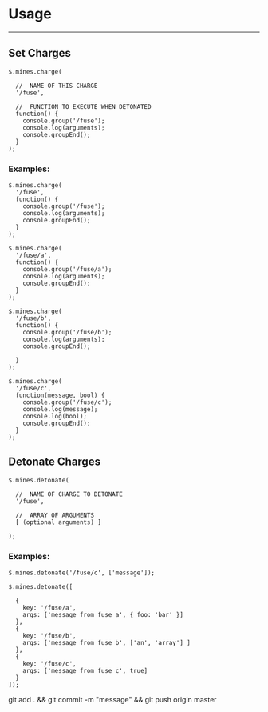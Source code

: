 # Usage
-------



## Set Charges


	$.mines.charge(

	  //  NAME OF THIS CHARGE
	  '/fuse',

	  //  FUNCTION TO EXECUTE WHEN DETONATED
	  function() {
	    console.group('/fuse');
	    console.log(arguments);
	    console.groupEnd();
	  }
	);


### Examples:


	$.mines.charge(
	  '/fuse',
	  function() {
	    console.group('/fuse');
	    console.log(arguments);
	    console.groupEnd();
	  }
	);

	$.mines.charge(
	  '/fuse/a',
	  function() {
	    console.group('/fuse/a');
	    console.log(arguments);
	    console.groupEnd();
	  }
	);

	$.mines.charge(
	  '/fuse/b',
	  function() {
	    console.group('/fuse/b');
	    console.log(arguments);
	    console.groupEnd();

	  }
	);

	$.mines.charge(
	  '/fuse/c',
	  function(message, bool) {
	    console.group('/fuse/c');
	    console.log(message);
	    console.log(bool);
	    console.groupEnd();
	  }
	);




## Detonate Charges



	$.mines.detonate(

	  //  NAME OF CHARGE TO DETONATE
	  '/fuse',

	  //  ARRAY OF ARGUMENTS
	  [ (optional arguments) ]

	);


### Examples:

	$.mines.detonate('/fuse/c', ['message']);

	$.mines.detonate([

	  {
	    key: '/fuse/a',
	    args: ['message from fuse a', { foo: 'bar' }]
	  },
	  {
	    key: '/fuse/b',
	    args: ['message from fuse b', ['an', 'array'] ]
	  },
	  {
	    key: '/fuse/c',
	    args: ['message from fuse c', true]
	  }
	]);

git add . && git commit -m "message" && git push origin master